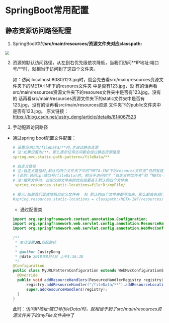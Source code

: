 # SpringBoot常用配置

## 静态资源访问路径配置

1. SpringBoot中的**src/main/resources/**资源文件夹对应**classpath:**

<img src="https://z3.ax1x.com/2021/06/06/2UZyRg.png" style="zoom:75%;" />

2. 资源的默认访问路径，从左到右优先级依次降低，当我们访问**IP地址:端口号/**时，就相当于访问到了这四个文件夹。

   如：访问:localhost:8080/123.jpg时，就会先去看src/main/resources资源文件夹下的META-INF下的resoures文件夹
           中是否有123.jpg，没  有的话再看src/main/resources资源文件夹下的resoures文件夹中是否有123.jpg，没有的
           话再看src/main/resources资源文件夹下的static文件夹中是否有123.jpg，没有的话再看src/main/resources资源
            文件夹下的public文件夹中是否有123.jpg。
   原文链接：https://blog.csdn.net/justry_deng/article/details/814067523

3. 手动配置访问路径

- 通过spring boot配置文件配置：

  ```yaml
  # 设置当URI为/fileData/**时,才进过静态资源
  # 注:如果设置为/**，那么表示任何访问都会经过静态资源路径
  spring.mvc.static-path-pattern=/fileData/**
   
  # 自定义路径
  # 注:自定义路径时,默认的四个文件夹下中的“META-INF下的resoures文件夹”仍然有效,其他三个文件夹失效
  # (此时:访问ip:端口号/fileData/时，相当于访问到了 “自定义的文件夹”和 “META-INF下的resoures文件夹”);
  # 注:搜索文件时，自定义的文件夹的优先级要高于默认的四个文件夹
   spring.resources.static-locations=file:D:/myFile/
   
  # 提示:如果我们显式地把自定义文件夹  和 默认的四个文件夹都写出来，那么都会有效(此时，优先级 从左至右 依次降低)
  #spring.resources.static-locations = classpath:/META-INF/resources/,classpath:/resources/,classpath:/static/,classpath:/public/,file:D:/myFile/
  ```

  - 通过配置类

  ```java
  import org.springframework.context.annotation.Configuration;
  import org.springframework.web.servlet.config.annotation.ResourceHandlerRegistry;
  import org.springframework.web.servlet.config.annotation.WebMvcConfigurationSupport;
   
  /**
   * 主动设置URL匹配路径
   *
   * @author JustryDeng
   * @date 2018年8月4日 上午1:36:38
   */
  @Configuration
  public class MyURLPatternConfiguration extends WebMvcConfigurationSupport {
  	@Override
  	public void addResourceHandlers(ResourceHandlerRegistry registry) {
  		registry.addResourceHandler("/fileData/**").addResourceLocations("classpath:/myFile/");
  		super.addResourceHandlers(registry);
  	}
  }
  
  ```

  此时：访问*IP地址:端口号/fileData/*时，就相当于到了*src/main/resources资源文件夹下的myFile文件夹*中了